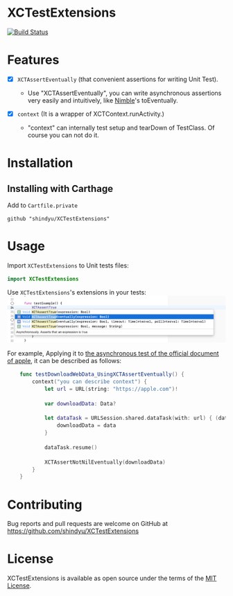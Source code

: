 # XCTestExtensions
[![Build Status](https://app.bitrise.io/app/d0839dd24a68d8bb/status.svg?token=Ev-O5IKO3HWhOPjZg9-Knw&branch=master)](https://app.bitrise.io/app/d0839dd24a68d8bb)

# Features
- [x] `XCTAssertEventually` (that convenient assertions  for writing Unit Test).

  - Use "XCTAssertEventually", you can write asynchronous assertions very easily and intuitively, like [Nimble](https://github.com/Quick/Nimble)'s toEventually.

- [x] `context` (It is a wrapper of XCTContext.runActivity.)

  - "context" can internally test setup and tearDown of TestClass. Of course you can not do it.


# Installation
## Installing with Carthage

Add to `Cartfile.private`
```
github "shindyu/XCTestExtensions"
```

# Usage
Import `XCTestExtensions` to Unit tests files:
```swift
import XCTestExtensions
```


Use `XCTestExtensions`'s extensions in your tests:
<img src="https://raw.githubusercontent.com/shindyu/XCTestExtensions/master/img/method_completion.png">


For example, Applying it to [the asynchronous test of the official document of apple](https://developer.apple.com/documentation/xctest/asynchronous_tests_and_expectations/testing_asynchronous_operations_with_expectations), it can be described as follows:
```swift
    func testDownloadWebData_UsingXCTAssertEventually() {
        context("you can describe context") {
            let url = URL(string: "https://apple.com")!

            var downloadData: Data?

            let dataTask = URLSession.shared.dataTask(with: url) { (data, _, _) in
                downloadData = data
            }

            dataTask.resume()

            XCTAssertNotNilEventually(downloadData)
        }
    }
```

# Contributing
Bug reports and pull requests are welcome on GitHub at https://github.com/shindyu/XCTestExtensions

# License
XCTestExtensions is available as open source under the terms of the [MIT License](https://github.com/shindyu/XCTestExtensions/blob/master/LICENSE).
